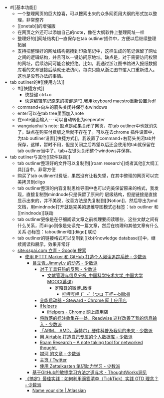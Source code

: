 - #[[基本功能]]
    - 一个整理网页的巨大惊喜，可以搜索出来的众多网页用大纲的形式加以整理，非常整齐
    - [[onetab]]的增强版
    - 在网页之外还可以添加自己的note，像在大纲软件上整理网址一样
    - 整理好的[[网址结构]]一直保存在tab outliner插件中，方便以后继续整理拓展
    - 支持把整理好的网址结构拖拽到印象笔记中，这样生成的笔记保留了网址之间的逻辑结构，并且可以一键访问原地址。缺点是，对于需要访问权限的网址，后续访问可能会被拒绝。比如，我通过浙江图书馆进入报纸数据库看的文章链接后续就无法访问。每次只能从浙江图书馆入口重新进入。这也是没有办法的事情。
- tab outliner的#[[使用方法]]
    - #[[快捷方式]]
        - 快捷键 ctrl+o
        - 快速编辑笔记原来的按键是F2,我用keyboard maestro重新设置为df
    - command+向左的箭头关闭并保存本windows
    - enter可以在tab tree里面加入note
    - 在note里面输入---可以自动转化为seperater
    - wangxiaohui's note: 缺点是如果关闭了网页，在tab outliner中也就消失了。缺点在购买付费版之后就不存在了。可以在去chrome 插件设置中，为tab outliner设置[[快捷方式]]，我设置了command+右箭头关闭tab并保存，这样，暂时不用，但是关闭之后希望以后还会使用的tab就保留在tab outliner当中了。tab+左键头关闭整个windows并保存。
- tab outliner与其他[[软件联动]]
    - tab outliner整理好的文件可以复制到[[roam research]]或者其他[[大纲工具]]当中，非常方便
    - 购买了tab outliner付费版，果然没有让我失望，在其中整理的网页可以完美拷贝到diigo
    - tab outliner整理的内容复制思维导图中也可以完美保留原来的格式，我发现，直接复制到mindnode只是保留了原来的 层级结构，但是链接是直接显示出来的，并不美观，改善方法是先复制到[[Notion]]，然后导出为md文档，用mindnode打开就是完美的思维导图模式@标签：tab outliner 和[[mindnode]]联动
    - tab outliner更像是在仔细阅读文章之前梳理要阅读哪些，这些文献之间有什么关系，而diigo则像是先读完一篇文章，然后在梳理和其他文章有什么关系 @标签：taboutliner和[[diigo]]联动
    - tab outliner的链接格式可以复制到[[kb(Knowledge database)]]中，继续阅读和展示，效果非常好
    - [site:sspai.com 立青 - Google 搜索](https://www.google.com/search?sxsrf=ALeKk01CkVc0rNU2f6fmSW88tm4oLccR8g%3A1609853418892&ei=6mn0X8D6NaTL0PEPgoCsoAM&q=site%3Asspai.com++%E7%AB%8B%E9%9D%92&oq=site%3Asspai.com++%E7%AB%8B%E9%9D%92&gs_lcp=CgZwc3ktYWIQA1C4J1iuSWDaS2gBcAB4AYABzwKIAf0dkgEGMi0xMS4zmAEAoAEBqgEHZ3dzLXdpesABAQ&sclient=psy-ab&ved=0ahUKEwjAl7Gp84TuAhWkJTQIHQIACzQQ4dUDCA0&uact=5)
        - [使用 IFTTT Marker 和 GitHub 打造个人阅读追踪系统 - 少数派](https://sspai.com/post/40000)
            - [吕立青_JimmyLv 的动态 - 少数派](https://sspai.com/u/jimmylv/updates)
                - [对于工具狂热的反思 - 少数派](https://sspai.com/post/61029)
                    - [文献管理与信息分析_中国科学技术大学_中国大学MOOC(慕课)](https://www.icourse163.org/course/USTC-9002?utm_source=weixin&utm_medium=iphoneShare&utm_campaign=share)
                        - [罗昭锋的微博_微博](https://weibo.com/science20?profile_ftype=1&is_all=1#_0)
                            - [哔哩哔哩 (゜-゜)つロ 干杯~-bilibili](https://www.bilibili.com/)
                - [全能启动器 - Steward - Chrome 网上应用店](https://chrome.google.com/webstore/detail/steward/jglmompgeddkbcdamdknmebaimldkkbl?hl=zh-CN)
                - [iHelpers](https://ihelpers.app/#/)
                    - [iHelpers - Chrome 网上应用店](https://chrome.google.com/webstore/detail/ihelpers/hcnekoladldejmeindnhpjkfhjadcick)
                - [将散落的标注收集在一处，Readwise 这样改善了我的信息输入 - 少数派](https://sspai.com/post/63879)
                - [「ARM， AMD，英特尔」硬件科普及我见的未来 - 少数派](https://sspai.com/post/60921)
                - [用 Airtable 打造自己专属的个人数据库 - 少数派](https://sspai.com/post/63452)
                - [Roam Research – A note taking tool for networked thought.](https://roamresearch.com/#/app/help/page/LJOc7nRiO)
                - [襟河 的文章 - 少数派](https://sspai.com/u/8jxzxx46/posts)
                - [主页 / Twitter](https://twitter.com/home)
                - [使用 Zettelkasten 笔记助力学习 - 少数派](https://sspai.com/post/64259)
            - [基于GitHub的敏捷学习方法之道与术 - ThoughtWorks洞见](https://insights.thoughtworks.cn/agile-learning-method-base-on-github/)
        - [《搞定》最佳实践：如何利用滴答清单（TickTick）实践 GTD 理念？ - 少数派](https://sspai.com/post/39960)
            - [Name your site | Atlassian](https://www.atlassian.com/signup/rename/site?cloudId=9207dcc5-bd76-461a-bcf6-05904db1f03a&requestId=31828932&redirecturl=https%253A%252F%252Fwww.atlassian.com%252Fondemand%252Fsignup%252Fconfirmation%253Fondemandurl%253Dteam-1609858795016%2526products%253Djira-software.ondemand%25252Cconfluence.ondemand%2526cloudId%253D9207dcc5-bd76-461a-bcf6-05904db1f03a%2526requestId%253D31828932&isPermitted=false)
